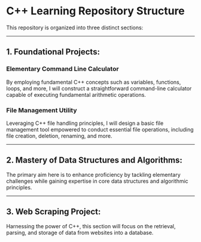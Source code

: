# C++ Learning Repository Structure
This repository is organized into three distinct sections:

---

## 1. Foundational Projects:
### Elementary Command Line Calculator
By employing fundamental C++ concepts such as variables, functions, loops, and more, I will construct a straightforward command-line calculator capable of executing fundamental arithmetic operations.
### File Management Utility
Leveraging C++ file handling principles, I will design a basic file management tool empowered to conduct essential file operations, including file creation, deletion, renaming, and more.

---

## 2. Mastery of Data Structures and Algorithms:
The primary aim here is to enhance proficiency by tackling elementary challenges while gaining expertise in core data structures and algorithmic principles.

---

## 3. Web Scraping Project:
Harnessing the power of C++, this section will focus on the retrieval, parsing, and storage of data from websites into a database.